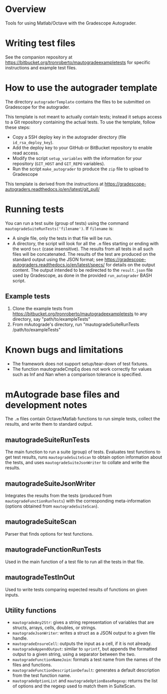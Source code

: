 # Overview
Tools for using Matlab/Octave with the Gradescope Autograder.

# Writing test files
See the companion repository at https://bitbucket.org/tronroberto/mautogradeexampletests for specific instructions and example test files.

# How to use the autograder template
The directory `autograderTemplate` contains the files to be submitted on Gradescope for the autograder. 

This template is not meant to actually contain tests; instead it setups access to a Git repository containing the actual tests. To use the template, follow these steps:
* Copy a SSH deploy key in the autograder directory (file `id_rsa_deploy_key`).
* Add the deploy key to your GitHub or BitBucket repository to enable read access.
* Modify the script `setup_variables` with the information for your repository (`GIT_HOST` and `GIT_REPO` variables).
* Run the script `make_autograder` to produce the `zip` file to upload to Gradescope

This template is derived from the instructions at https://gradescope-autograders.readthedocs.io/en/latest/git_pull/

# Running tests
You can run a test suite (group of tests) using the command `mautogradeSuiteRunTests('filename')`. If `filename` is:
* A single file, only the tests in that file will be run.
* A directory, the script will look for all the `.m` files starting or ending with the word `test` (case insensitive). The results from all tests in all such files will be concatenated.
The results of the test are produced on the standard output using the JSON format; see https://gradescope-autograders.readthedocs.io/en/latest/specs/ for details on the output content. The output intended to be redirected to the `result.json` file used by Gradescope, as done in the provided `run_autograder` BASH script.

## Example tests
1. Clone the example tests from https://bitbucket.org/tronroberto/mautogradeexampletests to any directory, say "path/to/exampleTests"
2. From mAutograde's directory, run "mautogradeSuiteRunTests /path/to/exampleTests"

# Known bugs and limitations
- The framework does not support setup/tear-down of test fixtures.
- The function mautogradeCmpEq does not work correctly for values such as Inf and Nan when a comparison tolerance is specified.

# mAutograde base files and development notes
The `.m` files contain Octave/Matlab functions to run simple tests, collect the results, and write them to standard output.

## mautogradeSuiteRunTests
The main function to run a suite (group) of tests. Evaluates test functions to get test results, runs `mautogradeSuiteScan` to obtain option information about the tests, and uses `mautogradeSuiteJsonWriter` to collate and write the results.

## mautogradeSuiteJsonWriter
Integrates the results from the tests (produced from `mautogradeFunctionRunTests`) with the corresponding meta-information (options obtained from `mautogradeSuiteScan`).

## mautogradeSuiteScan
Parser that finds options for test functions.

## mautogradeFunctionRunTests
Used in the main function of a test file to run all the tests in that file.

## mautogradeTestInOut
Used to write tests comparing expected results of functions on given inputs.

## Utility functions
* `mautogradeAny2Str`: gives a string representation of variables that are structs, arrays, cells, doubles, or strings.
* `mautogradeJsonWriter`: writes a struct as a JSON output to a given file handle.
* `mautogradeEnsureCell`: outputs the input as a cell, if it is not already.
* `mautogradeAppendOutput`: similar to `sprintf`, but appends the formatted output to a given string, using a separator between the two.
* `mautogradeFunctionNameJoin`: formats a test name from the names of the files and functions.
* `mautogradeFunctionDescriptionDefault`: generates a default description from the test function name.
* `mautogradeOptionList` and `mautogradeOptionBaseRegexp`: returns the list of options and the regexp used to match them in SuiteScan.


